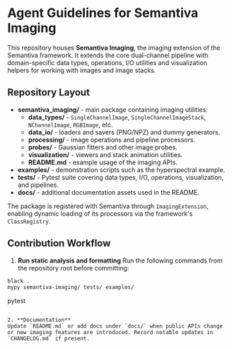 # Agent Guidelines for Semantiva Imaging

This repository houses **Semantiva Imaging**, the imaging extension of the Semantiva framework. It extends the core dual-channel pipeline with domain-specific data types, operations, I/O utilities and visualization helpers for working with images and image stacks.

## Repository Layout

* **semantiva_imaging/** - main package containing imaging utilities:
  * **data_types/** - `SingleChannelImage`, `SingleChannelImageStack`, `NChannelImage`, `RGBImage`, etc.
  * **data_io/** - loaders and savers (PNG/NPZ) and dummy generators.
  * **processing/** - image operations and pipeline processors.
  * **probes/** - Gaussian fitters and other image probes.
  * **visualization/** - viewers and stack animation utilities.
  * **README.md** - example usage of the imaging APIs.
* **examples/** - demonstration scripts such as the hyperspectral example.
* **tests/** - Pytest suite covering data types, I/O, operations, visualization, and pipelines.
* **docs/** - additional documentation assets used in the README.

The package is registered with Semantiva through `ImagingExtension`, enabling dynamic loading of its processors via the framework's `ClassRegistry`.

## Contribution Workflow

1. **Run static analysis and formatting**
Run the following commands from the repository root before committing:

```sh
black .
mypy semantiva-imaging/ tests/ examples/
```
pytest
```

2. **Documentation**
Update `README.md` or add docs under `docs/` when public APIs change or new imaging features are introduced. Record notable updates in `CHANGELOG.md` if present.